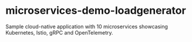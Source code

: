 # microservices-demo-loadgenerator
Sample cloud-native application with 10 microservices showcasing Kubernetes, Istio, gRPC and OpenTelemetry.
